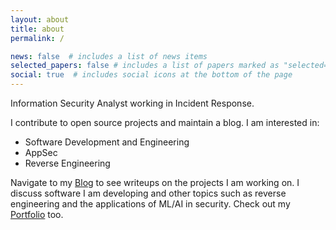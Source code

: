 ```yaml
---
layout: about
title: about
permalink: /

news: false  # includes a list of news items
selected_papers: false # includes a list of papers marked as "selected={true}"
social: true  # includes social icons at the bottom of the page
---
```


Information Security Analyst working in Incident Response.

I contribute to open source projects and maintain a blog. 
I am interested in:
- Software Development and Engineering
- AppSec
- Reverse Engineering

Navigate to my [Blog](/blog) to see writeups on the projects I am working on. I discuss software I am developing and other topics such as reverse engineering and the applications of ML/AI in security. Check out my [Portfolio](/portfolio) too.
